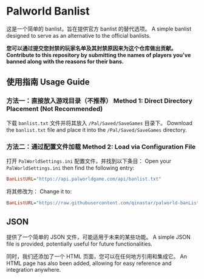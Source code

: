 # Palworld Banlist

这是一个简单的 banlist，旨在提供官方 banlist 的替代选项。
A simple banlist designed to serve as an alternative to the official banlists.

**您可以通过提交您封禁的玩家名单及其封禁原因来为这个仓库做出贡献。**
**Contribute to this repository by submitting the names of players you've banned along with the reasons for their bans.**

## 使用指南 Usage Guide

### 方法一：直接放入游戏目录（不推荐） Method 1: Direct Directory Placement (Not Recommended)

下载 `banlist.txt` 文件并将其放入 `/Pal/Saved/SaveGames` 目录下。
Download the `banlist.txt` file and place it into the `/Pal/Saved/SaveGames` directory.

### 方法二：通过配置文件加载 Method 2: Load via Configuration File

打开 `PalWorldSettings.ini` 配置文件，并找到以下条目：
Open your `PalWorldSettings.ini` then find the following entry:

```ini
BanListURL="https://api.palworldgame.com/api/banlist.txt"
```

将其修改为：
Change it to:

```ini
BanListURL="https://raw.githubusercontent.com/qinastar/palworld-banList/main/banlist.txt"
```

## JSON

提供了一个简单的 JSON 文件，可能适用于未来的某些功能。
A simple JSON file is provided, potentially useful for future functionalities.

同时，我们还添加了一个 HTML 页面，您可以在任何地方引用和集成它。
An HTML page has also been added, allowing for easy reference and integration anywhere.